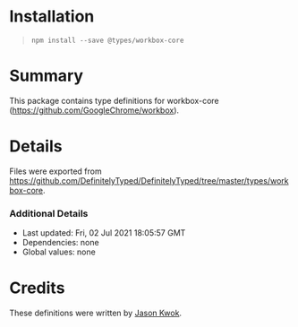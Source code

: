 # Installation
> `npm install --save @types/workbox-core`

# Summary
This package contains type definitions for workbox-core (https://github.com/GoogleChrome/workbox).

# Details
Files were exported from https://github.com/DefinitelyTyped/DefinitelyTyped/tree/master/types/workbox-core.

### Additional Details
 * Last updated: Fri, 02 Jul 2021 18:05:57 GMT
 * Dependencies: none
 * Global values: none

# Credits
These definitions were written by [Jason Kwok](https://github.com/JasonHK).
